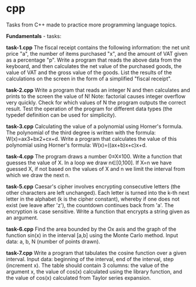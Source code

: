 # cpp
Tasks from C++ made to practice more programming language topics.

**Fundamentals** - tasks:

**task-1.cpp**
The fiscal receipt contains the following information:
    the net unit price "a",
    the number of items purchased "x", and
    the amount of VAT given as a percentage "p".
Write a program that reads the above data from the keyboard,
and then calculates the net value of the purchased goods, the value of VAT and the gross value of the goods.
List the results of the calculations on the screen in the form of a simplified "fiscal receipt".

**task-2.cpp**
Write a program that reads an integer N and then calculates and prints to the screen the value of N! 
Note: factorial causes integer overflow very quickly. 
Check for which values of N the program outputs the correct result. 
Test the operation of the program for different data types (the typedef definition can be used for simplicity).

**task-3.cpp**
Calculating the value of a polynomial using Horner's formula. 
The polynomial of the third degree is written with the formula: W(x)=ax3+bx2+cx+d. 
Write a program that calculates the value of this polynomial using Horner's formula: W(x)=((ax+b)x+c)x+d.

**task-4.cpp**
The program draws a number 0≤X≤100. 
Write a function that guesses the value of X. In a loop we draw n∈[0,100]. 
If X=n we have guessed X, if not based on the values of X and n we limit the interval from which we draw the next n.

**task-5.cpp**
Caesar's cipher involves encrypting consecutive letters (the other characters are left unchanged). 
Each letter is turned into the k-th next letter in the alphabet (k is the cipher constant), whereby if one does not exist (we leave after 'z'), the countdown continues back from 'a'. 
The encryption is case sensitive. Write a function that encrypts a string given as an argument.

**task-6.cpp**
Find the area bounded by the Ox axis and the graph of the function sin(x) in the interval [a,b] using the Monte Carlo method.
Input data: a, b, N (number of points drawn).

**task-7.cpp**
Write a program that tabulates the cosine function over a given interval.
Input data: beginning of the interval, end of the interval, step (increment x). 
The table should contain 3 columns: 
  the value of the argument x, 
  the value of cos(x) calculated using the library function, and 
  the value of cos(x) calculated from Taylor series expansion.
